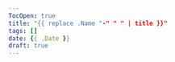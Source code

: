 ```yaml
---
TocOpen: true
title: "{{ replace .Name "-" " " | title }}"
tags: []
date: {{ .Date }}
draft: true
---
```


